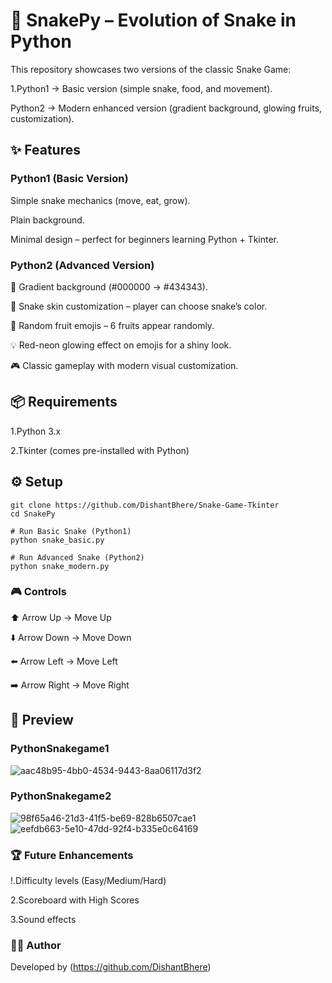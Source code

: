 # 🐍 SnakePy – Evolution of Snake in Python

This repository showcases two versions of the classic Snake Game:

1.Python1 → Basic version (simple snake, food, and movement).

Python2 → Modern enhanced version (gradient background, glowing fruits, customization).

## ✨ Features
### Python1 (Basic Version)

Simple snake mechanics (move, eat, grow).

Plain background.

Minimal design – perfect for beginners learning Python + Tkinter.

### Python2 (Advanced Version)

🎨 Gradient background (#000000 → #434343).

🐍 Snake skin customization – player can choose snake’s color.

🍒 Random fruit emojis – 6 fruits appear randomly.

💡 Red-neon glowing effect on emojis for a shiny look.

🎮 Classic gameplay with modern visual customization.

## 📦 Requirements

1.Python 3.x

2.Tkinter (comes pre-installed with Python)

## ⚙️ Setup
```
git clone https://github.com/DishantBhere/Snake-Game-Tkinter
cd SnakePy

# Run Basic Snake (Python1)
python snake_basic.py  

# Run Advanced Snake (Python2)
python snake_modern.py  
```

### 🎮 Controls
⬆️ Arrow Up → Move Up

⬇️ Arrow Down → Move Down

⬅️ Arrow Left → Move Left

➡️ Arrow Right → Move Right

## 📸 Preview

### PythonSnakegame1
![aac48b95-4bb0-4534-9443-8aa06117d3f2](https://github.com/user-attachments/assets/58bf9fbd-88d6-4fba-b8bc-e023d994405c)

### PythonSnakegame2
![98f65a46-21d3-41f5-be69-828b6507cae1](https://github.com/user-attachments/assets/494d627e-560e-4db9-a3b5-4c23c1db9f9c)
![eefdb663-5e10-47dd-92f4-b335e0c64169](https://github.com/user-attachments/assets/3949d99f-1737-4209-a635-25d903e92601)

### 🏆 Future Enhancements

!.Difficulty levels (Easy/Medium/Hard)

2.Scoreboard with High Scores

3.Sound effects

### 🧑‍💻 Author

Developed by (https://github.com/DishantBhere)


